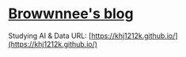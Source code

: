 # [Browwnnee's blog](https://khj1212k.github.io/)

Studying AI & Data
URL: [https://khj1212k.github.io/](https://khj1212k.github.io/)
